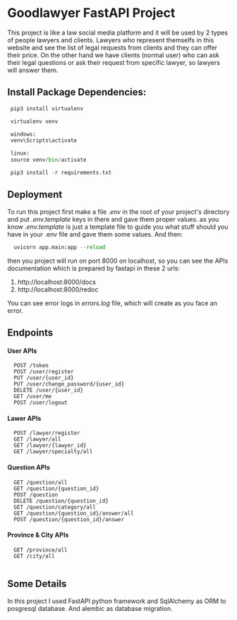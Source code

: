 # Goodlawyer FastAPI Project

This project is like a law social media platform and it will be used by 2 types of people lawyers and clients. Lawyers who represent themselfs in this website and see the list of legal requests from clients and they can offer their price. On the other hand we have clients (normal user) who can ask their legal questions or ask their request from specific lawyer, so lawyers will answer them.

## Install Package Dependencies:

 ```python
  pip3 install virtualenv

  virtualenv venv

  windows:
  venv\Scripts\activate

  linux:
  source venv/bin/activate

  pip3 install -r requirements.txt
```

## Deployment

To run this project first make a file *.env* in the root of your project's directory and put *.env.template* keys in there and gave them proper values. as you know *.env.template* is just a template file to guide you what stuff should you have in your .env file and gave them some values.
And then:

```python
  uvicorn app.main:app --reload
```

then you project will run on port 8000 on localhost, so you can see the APIs documentation which is prepared by fastapi in these 2 urls:

1. http://localhost:8000/docs
2. http://localhost:8000/redoc

You can see error logs in *errors.log* file, which will create as you face an error.


## Endpoints

#### User APIs

```http
  POST /token
  POST /user/register
  PUT /user/{user_id}
  PUT /user/change_password/{user_id}
  DELETE /user/{user_id}
  GET /user/me
  POST /user/logout
```

#### Lawer APIs

```http
  POST /lawyer/register
  GET /lawyer/all
  GET /lawyer/{lawyer_id}
  GET /lawyer/specialty/all
```

#### Question APIs

```http
  GET /question/all
  GET /question/{question_id}
  POST /question
  DELETE /question/{question_id}
  GET /question/category/all
  GET /question/{question_id}/answer/all
  POST /question/{question_id}/answer
```

#### Province & City APIs

```http
  GET /province/all
  GET /city/all
  
```

## Some Details

In this project I used FastAPI python framework and SqlAlchemy as ORM to posgresql database.
And alembic as database migration.
